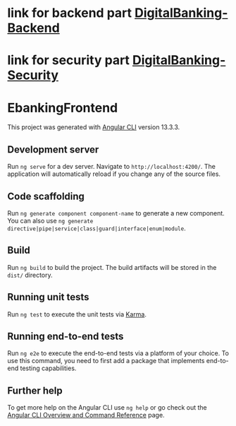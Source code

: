 <h1><p dir="auto">link for backend part <a href="https://github.com/TarikFERTAHI/DigitalBanking-Backend">DigitalBanking-Backend</a></p></h1>
<h1><p dir="auto">link for security part <a href="https://github.com/TarikFERTAHI/DigitalBanking-Security">DigitalBanking-Security</a></p></h1>

# EbankingFrontend

This project was generated with [Angular CLI](https://github.com/angular/angular-cli) version 13.3.3.

## Development server

Run `ng serve` for a dev server. Navigate to `http://localhost:4200/`. The application will automatically reload if you change any of the source files.

## Code scaffolding

Run `ng generate component component-name` to generate a new component. You can also use `ng generate directive|pipe|service|class|guard|interface|enum|module`.

## Build

Run `ng build` to build the project. The build artifacts will be stored in the `dist/` directory.

## Running unit tests

Run `ng test` to execute the unit tests via [Karma](https://karma-runner.github.io).

## Running end-to-end tests

Run `ng e2e` to execute the end-to-end tests via a platform of your choice. To use this command, you need to first add a package that implements end-to-end testing capabilities.

## Further help

To get more help on the Angular CLI use `ng help` or go check out the [Angular CLI Overview and Command Reference](https://angular.io/cli) page.
